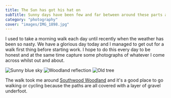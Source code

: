 ```yaml
---
title: The Sun has got his hat on
subTitle: Sunny days have been few and far between around these parts and today is a refreshing change
category: "photography"
cover: "images/IMG_1898.jpg"
---
```


I used to take a morning walk each day until recently when the weather has been so nasty. We have a glorious day today and I 
managed to get out for a walk first thing before starting work. I hope to do this every day to be honest and at the same 
time capture some photographs of whatever I come across whilst out and about. 

![Sunny blue sky](imagesimages_1898.jpg)
![Woodland reflection](imagesimages_1901.jpg)
![Old tree](imagesimages_1902.jpg)

The walk took me around [Southwood Woodland](http://www.rushmoor.gov.uk/article/3102/Southwood-Woodland) and it's a good place to go walking or cycling because the paths are all covered with a 
layer of gravel underfoot.

